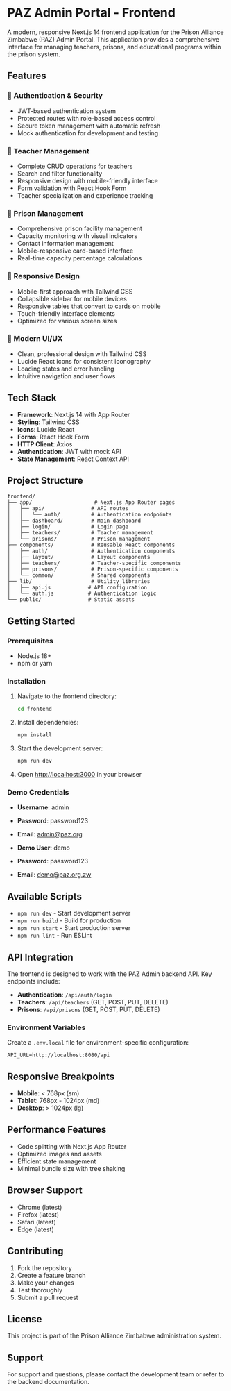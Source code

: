 # PAZ Admin Portal - Frontend

A modern, responsive Next.js 14 frontend application for the Prison Alliance Zimbabwe (PAZ) Admin Portal. This application provides a comprehensive interface for managing teachers, prisons, and educational programs within the prison system.

## Features

### 🔐 Authentication & Security
- JWT-based authentication system
- Protected routes with role-based access control
- Secure token management with automatic refresh
- Mock authentication for development and testing

### 👥 Teacher Management
- Complete CRUD operations for teachers
- Search and filter functionality
- Responsive design with mobile-friendly interface
- Form validation with React Hook Form
- Teacher specialization and experience tracking

### 🏢 Prison Management
- Comprehensive prison facility management
- Capacity monitoring with visual indicators
- Contact information management
- Mobile-responsive card-based interface
- Real-time capacity percentage calculations

### 📱 Responsive Design
- Mobile-first approach with Tailwind CSS
- Collapsible sidebar for mobile devices
- Responsive tables that convert to cards on mobile
- Touch-friendly interface elements
- Optimized for various screen sizes

### 🎨 Modern UI/UX
- Clean, professional design with Tailwind CSS
- Lucide React icons for consistent iconography
- Loading states and error handling
- Intuitive navigation and user flows

## Tech Stack

- **Framework**: Next.js 14 with App Router
- **Styling**: Tailwind CSS
- **Icons**: Lucide React
- **Forms**: React Hook Form
- **HTTP Client**: Axios
- **Authentication**: JWT with mock API
- **State Management**: React Context API

## Project Structure

```
frontend/
├── app/                    # Next.js App Router pages
│   ├── api/               # API routes
│   │   └── auth/          # Authentication endpoints
│   ├── dashboard/         # Main dashboard
│   ├── login/             # Login page
│   ├── teachers/          # Teacher management
│   └── prisons/           # Prison management
├── components/            # Reusable React components
│   ├── auth/              # Authentication components
│   ├── layout/            # Layout components
│   ├── teachers/          # Teacher-specific components
│   ├── prisons/           # Prison-specific components
│   └── common/            # Shared components
├── lib/                   # Utility libraries
│   ├── api.js            # API configuration
│   └── auth.js           # Authentication logic
└── public/               # Static assets
```

## Getting Started

### Prerequisites

- Node.js 18+ 
- npm or yarn

### Installation

1. Navigate to the frontend directory:
   ```bash
   cd frontend
   ```

2. Install dependencies:
   ```bash
   npm install
   ```

3. Start the development server:
   ```bash
   npm run dev
   ```

4. Open [http://localhost:3000](http://localhost:3000) in your browser

### Demo Credentials
- **Username**: admin
- **Password**: password123
- **Email**: admin@paz.org

- **Demo User**: demo
- **Password**: password123
- **Email**: demo@paz.org.zw


## Available Scripts

- `npm run dev` - Start development server
- `npm run build` - Build for production
- `npm run start` - Start production server
- `npm run lint` - Run ESLint

## API Integration

The frontend is designed to work with the PAZ Admin backend API. Key endpoints include:

- **Authentication**: `/api/auth/login`
- **Teachers**: `/api/teachers` (GET, POST, PUT, DELETE)
- **Prisons**: `/api/prisons` (GET, POST, PUT, DELETE)

### Environment Variables

Create a `.env.local` file for environment-specific configuration:

```env
API_URL=http://localhost:8080/api
```

## Responsive Breakpoints

- **Mobile**: < 768px (sm)
- **Tablet**: 768px - 1024px (md)
- **Desktop**: > 1024px (lg)

## Performance Features

- Code splitting with Next.js App Router
- Optimized images and assets
- Efficient state management
- Minimal bundle size with tree shaking

## Browser Support

- Chrome (latest)
- Firefox (latest)
- Safari (latest)
- Edge (latest)

## Contributing

1. Fork the repository
2. Create a feature branch
3. Make your changes
4. Test thoroughly
5. Submit a pull request

## License

This project is part of the Prison Alliance Zimbabwe administration system.

## Support

For support and questions, please contact the development team or refer to the backend documentation.